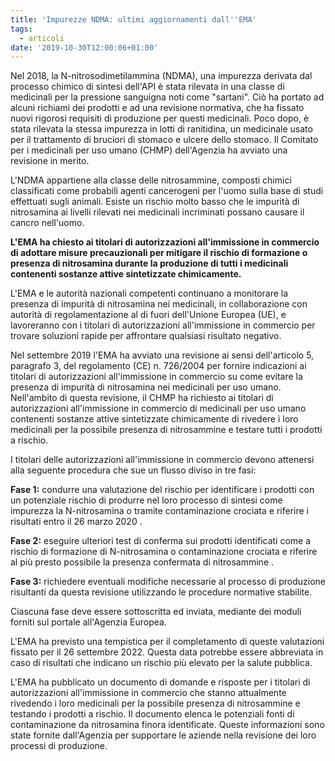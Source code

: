 ```yaml
---
title: 'Impurezze NDMA: ultimi aggiornamenti dall''EMA'
tags:
  - articoli
date: '2019-10-30T12:00:06+01:00'
---
```

Nel 2018, la N-nitrosodimetilammina (NDMA), una impurezza derivata dal processo chimico di sintesi dell'API è stata rilevata in una classe di medicinali per la pressione sanguigna noti come "sartani". Ciò ha portato ad alcuni richiami dei prodotti e ad una revisione normativa, che ha fissato nuovi rigorosi requisiti di produzione per questi medicinali. Poco dopo, è stata rilevata la stessa impurezza in lotti di ranitidina, un medicinale usato per il trattamento di bruciori di stomaco e ulcere dello stomaco. Il Comitato per i medicinali per uso umano (CHMP) dell'Agenzia ha avviato una revisione in merito.

L'NDMA appartiene alla classe delle nitrosammine, composti chimici classificati come probabili agenti cancerogeni per l'uomo sulla base di studi effettuati sugli animali. Esiste un rischio molto basso che le impurità di nitrosamina ai livelli rilevati nei medicinali incriminati possano causare il cancro nell'uomo.

**L'EMA ha chiesto ai titolari di autorizzazioni all'immissione in commercio di adottare misure precauzionali per mitigare il rischio di formazione o presenza di nitrosamina durante la produzione di tutti i medicinali contenenti sostanze attive sintetizzate chimicamente.**

L'EMA e le autorità nazionali competenti continuano a monitorare la presenza di impurità di nitrosamina nei medicinali, in collaborazione con autorità di regolamentazione al di fuori dell'Unione Europea (UE), e lavoreranno con  i titolari di autorizzazioni all'immissione in commercio per trovare soluzioni rapide per affrontare qualsiasi risultato negativo. 

Nel settembre 2019 l'EMA ha avviato una revisione ai sensi dell'articolo 5, paragrafo 3, del regolamento (CE) n. 726/2004 per fornire indicazioni ai titolari di autorizzazioni all'immissione in commercio su come evitare la presenza di impurità di nitrosamina nei medicinali per uso umano. Nell'ambito di questa revisione, il CHMP ha richiesto ai titolari di autorizzazioni all'immissione in commercio di medicinali per uso umano contenenti sostanze attive sintetizzate chimicamente di rivedere i  loro medicinali per la possibile presenza di nitrosammine e testare tutti i prodotti a rischio.

I titolari delle autorizzazioni all'immissione in commercio devono attenersi alla seguente procedura che sue un flusso diviso in tre fasi:

**Fase 1:** condurre una valutazione del rischio per identificare i prodotti con un potenziale rischio di produrre nel loro processo di sintesi come impurezza la N-nitrosamina o tramite contaminazione crociata e riferire i risultati entro il 26 marzo 2020 .

**Fase 2:** eseguire ulteriori test di conferma sui prodotti identificati come a rischio di formazione di N-nitrosamina o contaminazione crociata e riferire al più presto possibile la presenza confermata di nitrosammine .

**Fase 3:** richiedere eventuali modifiche necessarie al processo di produzione risultanti da questa revisione utilizzando le procedure normative stabilite.

Ciascuna fase deve essere sottoscritta ed inviata, mediante dei moduli forniti sul portale all'Agenzia Europea.

L'EMA ha previsto una tempistica per il completamento di queste valutazioni fissato per il 26 settembre 2022. Questa data potrebbe essere abbreviata in caso di risultati che indicano un rischio più elevato per la salute pubblica.

L'EMA ha pubblicato un documento di domande e risposte per i titolari di autorizzazioni all'immissione in commercio che stanno attualmente rivedendo i loro medicinali per la possibile presenza di nitrosammine e testando i prodotti a rischio. Il documento elenca le  potenziali fonti di contaminazione da nitrosamina  finora identificate. Queste informazioni sono state fornite dall'Agenzia per supportare le aziende nella revisione dei loro processi di produzione.

